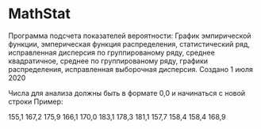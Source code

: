 # MathStat
Программа подсчета показателей вероятности: График эмпирической функции, эмперическая функция распределения, статистический ряд, исправленная дисперсия по группированому ряду, среднее квадратичное, среднее по группированому ряду, графики распределения, исправленная выборочная дисперсия. Создано 1 июля 2020

Числа для анализа должны быть в формате 0,0 и начинаться с новой строки
Пример:

155,1
167,2
175,9
166,1
170,0
183,1
178,3
181,1
157,7
158,4
158,4
168,9
